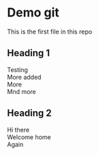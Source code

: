 # Demo git
This is the first file in this repo

## Heading 1
Testing\
More added\
More\
Mnd more
## Heading 2
Hi there\
Welcome home\
Again